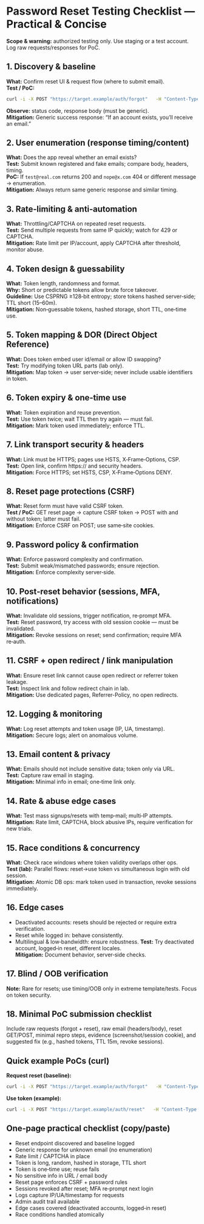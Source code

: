 # Password Reset Testing Checklist — Practical & Concise

**Scope & warning:** authorized testing only. Use staging or a test account. Log raw requests/responses for PoC.

## 1. Discovery & baseline
**What:** Confirm reset UI & request flow (where to submit email).  
**Test / PoC:**
```bash
curl -i -X POST "https://target.example/auth/forgot"   -H "Content-Type: application/json"   -d '{"email":"test@example.com"}'
```
**Observe:** status code, response body (must be generic).  
**Mitigation:** Generic success response: “If an account exists, you’ll receive an email.”

## 2. User enumeration (response timing/content)
**What:** Does the app reveal whether an email exists?  
**Test:** Submit known registered and fake emails; compare body, headers, timing.  
**PoC:** If `test@real.com` returns 200 and `nope@x.com` 404 or different message → enumeration.  
**Mitigation:** Always return same generic response and similar timing.

## 3. Rate‑limiting & anti‑automation
**What:** Throttling/CAPTCHA on repeated reset requests.  
**Test:** Send multiple requests from same IP quickly; watch for 429 or CAPTCHA.  
**Mitigation:** Rate limit per IP/account, apply CAPTCHA after threshold, monitor abuse.

## 4. Token design & guessability
**What:** Token length, randomness and format.  
**Why:** Short or predictable tokens allow brute force takeover.  
**Guideline:** Use CSPRNG ≥128‑bit entropy; store tokens hashed server‑side; TTL short (15–60m).  
**Mitigation:** Non‑guessable tokens, hashed storage, short TTL, one‑time use.

## 5. Token mapping & DOR (Direct Object Reference)
**What:** Does token embed user id/email or allow ID swapping?  
**Test:** Try modifying token URL parts (lab only).  
**Mitigation:** Map token → user server‑side; never include usable identifiers in token.

## 6. Token expiry & one‑time use
**What:** Token expiration and reuse prevention.  
**Test:** Use token twice; wait TTL then try again — must fail.  
**Mitigation:** Mark token used immediately; enforce TTL.

## 7. Link transport security & headers
**What:** Link must be HTTPS; pages use HSTS, X‑Frame‑Options, CSP.  
**Test:** Open link, confirm https:// and security headers.  
**Mitigation:** Force HTTPS; set HSTS, CSP, X‑Frame‑Options DENY.

## 8. Reset page protections (CSRF)
**What:** Reset form must have valid CSRF token.  
**Test / PoC:** GET reset page → capture CSRF token → POST with and without token; latter must fail.  
**Mitigation:** Enforce CSRF on POST; use same‑site cookies.

## 9. Password policy & confirmation
**What:** Enforce password complexity and confirmation.  
**Test:** Submit weak/mismatched passwords; ensure rejection.  
**Mitigation:** Enforce complexity server‑side.

## 10. Post‑reset behavior (sessions, MFA, notifications)
**What:** Invalidate old sessions, trigger notification, re‑prompt MFA.  
**Test:** Reset password, try access with old session cookie — must be invalidated.  
**Mitigation:** Revoke sessions on reset; send confirmation; require MFA re‑auth.

## 11. CSRF + open redirect / link manipulation
**What:** Ensure reset link cannot cause open redirect or referrer token leakage.  
**Test:** Inspect link and follow redirect chain in lab.  
**Mitigation:** Use dedicated pages, Referrer-Policy, no open redirects.

## 12. Logging & monitoring
**What:** Log reset attempts and token usage (IP, UA, timestamp).  
**Mitigation:** Secure logs; alert on anomalous volume.

## 13. Email content & privacy
**What:** Emails should not include sensitive data; token only via URL.  
**Test:** Capture raw email in staging.  
**Mitigation:** Minimal info in email; one‑time link only.

## 14. Rate & abuse edge cases
**What:** Test mass signups/resets with temp‑mail; multi‑IP attempts.  
**Mitigation:** Rate limit, CAPTCHA, block abusive IPs, require verification for new trials.

## 15. Race conditions & concurrency
**What:** Check race windows where token validity overlaps other ops.  
**Test (lab):** Parallel flows: reset→use token vs simultaneous login with old session.  
**Mitigation:** Atomic DB ops: mark token used in transaction, revoke sessions immediately.

## 16. Edge cases
- Deactivated accounts: resets should be rejected or require extra verification.  
- Reset while logged in: behave consistently.  
- Multilingual & low‑bandwidth: ensure robustness.
**Test:** Try deactivated account, logged‑in reset, different locales.  
**Mitigation:** Document behavior, server‑side checks.

## 17. Blind / OOB verification
**Note:** Rare for resets; use timing/OOB only in extreme template/tests. Focus on token security.

## 18. Minimal PoC submission checklist
Include raw requests (forgot + reset), raw email (headers/body), reset GET/POST, minimal repro steps, evidence (screenshot/session cookie), and suggested fix (e.g., hashed tokens, TTL 15m, revoke sessions).

## Quick example PoCs (curl)

**Request reset (baseline):**
```bash
curl -i -X POST "https://target.example/auth/forgot"   -H "Content-Type: application/json"   -d '{"email":"victim@staging.example"}'
```

**Use token (example):**
```bash
curl -i -X POST "https://target.example/auth/reset"   -H "Content-Type: application/json"   -d '{"token":"<TOKEN_FROM_EMAIL>","password":"NewP@ssw0rd!"}'
```

## One‑page practical checklist (copy/paste)

- Reset endpoint discovered and baseline logged  
- Generic response for unknown email (no enumeration)  
- Rate limit / CAPTCHA in place  
- Token is long, random, hashed in storage, TTL short  
- Token is one‑time use; reuse fails  
- No sensitive info in URL / email body  
- Reset page enforces CSRF + password rules  
- Sessions revoked after reset; MFA re‑prompt next login  
- Logs capture IP/UA/timestamp for requests  
- Admin audit trail available  
- Edge cases covered (deactivated accounts, logged‑in reset)  
- Race conditions handled atomically
